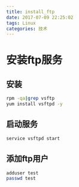 ```yaml
---
title: install_ftp
date: 2017-07-09 22:25:02
tags: Linux
categories: 技术
---
```


# 安装ftp服务

## 安装

```bash
rpm -qa|grep vsftp
yum install vsftpd -y
```

## 启动服务

```bash
service vsftpd start
```

## 添加ftp用户

```bash
adduser test
passwd test
```